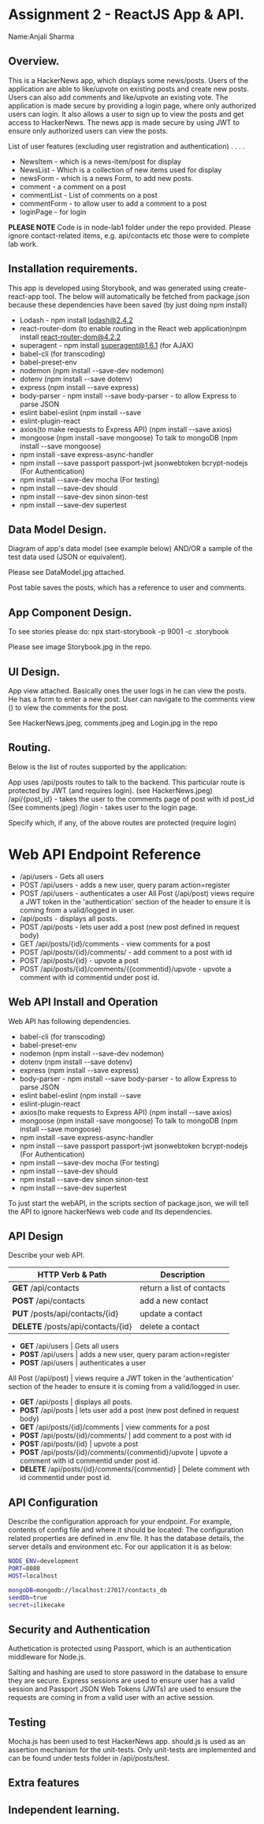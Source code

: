 # Assignment 2 - ReactJS App & API.

Name:Anjali Sharma

## Overview.
This is a HackerNews app, which displays some news/posts. Users of the application are able to like/upvote on existing posts and create new posts.
Users can also add comments and like/upvote an existing vote.
The application is made secure by providing a login page, where only authorized users can login. It also allows a user to sign up to view the posts and get access to HackerNews. The news app is made secure by using JWT to ensure only authorized users can view the posts.

List of user features (excluding user registration and authentication) . . . . 
 
 + NewsItem - which is a news-item/post for display
 + NewsList - Which is a collection of new items used for display
 + newsForm - which is  a news Form, to add new posts.
 + comment - a comment on a post
 + commentList - List of comments on a post
 + commentForm - to allow user to add a comment to a post
 + loginPage - for login

**PLEASE NOTE** Code is in node-lab1 folder under the repo provided. Please ignore contact-related items, e.g. api/contacts etc those were to complete lab work.

## Installation requirements.

This app is developed using Storybook, and was generated using create-react-app tool. The below will automatically be fetched from package.json because these dependencies have been saved (by just doing npm install)
 + Lodash - npm install  lodash@2.4.2 
 + react-router-dom (to enable routing in the React web application)npm install react-router-dom@4.2.2 
 + superagent - npm install  superagent@1.6.1 (for AJAX)
 + babel-cli (for transcoding)
 + babel-preset-env
 + nodemon (npm install --save-dev nodemon)
 + dotenv (npm install --save dotenv)
 + express (npm install --save express)
 + body-parser - npm install --save body-parser - to allow Express to parse JSON
 + eslint babel-eslint (npm install --save 
 + eslint-plugin-react
 + axios(to make requests to Express API)  (npm install --save axios)
 + mongoose (npm install -save mongoose) To talk to mongoDB (npm install --save mongoose)
 + npm install -save express-async-handler
 + npm install --save passport passport-jwt jsonwebtoken bcrypt-nodejs (For Authentication)
 + npm install --save-dev mocha (For testing)
 + npm install --save-dev should
 + npm install --save-dev sinon sinon-test
 + npm install --save-dev supertest

## Data Model Design.

Diagram of app's data model (see example below) AND/OR a sample of the test data used (JSON or equivalent).

Please see DataModel.jpg attached.

Post table saves the posts, which has a reference to user and comments.

## App Component Design.

To see stories please do:
npx start-storybook -p 9001 -c .storybook

Please see image Storybook.jpg in the repo.
 
## UI Design.

App view attached. Basically ones the user logs in he can view the posts. He has a form to enter a new post. 
User can navigate to the comments view () to view the comments for the post.

See HackerNews.jpeg, comments.jpeg and Login.jpg in the repo

## Routing.
Below is the list of routes supported by the application: 

App uses 
/api/posts routes to talk to the backend. This particular route is protected by JWT (and requires login). (see HackerNews.jpeg)
/api/{post_id} - takes the user to the comments page of post with id post_id (See comments.jpeg)
/login - takes user to the login page.

Specify which, if any, of the above routes are protected (require login)

# Web API Endpoint Reference
+ /api/users - Gets all users
+ POST /api/users - adds a new user, query param action=register
+ POST /api/users - authenticates a user
All Post (/api/post) views require a JWT token in the 'authentication' section of the header to ensure it is coming from a valid/logged in user.
+ /api/posts - displays all posts. 
+ POST /api/posts  - lets user add a post (new post defined in request body)
+ GET /api/posts/{id}/comments - view comments for a post
+ POST /api/posts/{id}/comments/ - add comment to a post with id 
+ POST /api/posts/{id} - upvote a post
+ POST /api/posts/{id}/comments/{{commentid}/upvote - upvote a comment with id commentid under post id.

## Web API Install and Operation
Web API has following dependencies.
 + babel-cli (for transcoding)
 + babel-preset-env
 + nodemon (npm install --save-dev nodemon)
 + dotenv (npm install --save dotenv)
 + express (npm install --save express)
 + body-parser - npm install --save body-parser - to allow Express to parse JSON
 + eslint babel-eslint (npm install --save 
 + eslint-plugin-react
 + axios(to make requests to Express API)  (npm install --save axios)
 + mongoose (npm install -save mongoose) To talk to mongoDB (npm install --save mongoose)
 + npm install -save express-async-handler
 + npm install --save passport passport-jwt jsonwebtoken bcrypt-nodejs (For Authentication)
 + npm install --save-dev mocha (For testing)
 + npm install --save-dev should
 + npm install --save-dev sinon sinon-test
 + npm install --save-dev supertest
 
 To just start the webAPI, in the scripts section of package.json, we will tell the API to ignore hackerNews web code and its dependencies.
 

## API Design
Describe your web API.

| HTTP Verb & Path |  Description |
| -- | -- |
| **GET** /api/contacts |return a list of contacts |
| **POST** /api/contacts |add a new contact |
| **PUT** /posts/api/contacts/{id} | update a contact |
| **DELETE** /posts/api/contacts/{id} | delete a contact |

+ **GET** /api/users | Gets all users
+ **POST** /api/users | adds a new user, query param action=register
+ **POST** /api/users | authenticates a user

All Post (/api/post) | views require a JWT token in the 'authentication' section of the header to ensure it is coming from a valid/logged in user.
+ **GET** /api/posts | displays all posts. 
+ **POST** /api/posts  | lets user add a post (new post defined in request body)
+ **GET** /api/posts/{id}/comments | view comments for a post
+ **POST** /api/posts/{id}/comments/ | add comment to a post with id 
+ **POST** /api/posts/{id} | upvote a post
+ **POST** /api/posts/{id}/comments/{commentid}/upvote | upvote a comment with id commentid under post id.
+ **DELETE** /api/posts/{id}/comments/{commentid} | Delete comment wth id commentid under post id.

## API Configuration
Describe the configuration approach for your endpoint. For example, contents of config file and where it should be located:
The configuration related properties are defined in .env file. It has the database details, the server details and environment etc.
For our application it is as below:

~~~bash
NODE_ENV=development
PORT=8080
HOST=localhost

mongoDB=mongodb://localhost:27017/contacts_db
seedDb=true
secret=ilikecake
~~~

## Security and Authentication
Authetication is protected using Passport, which is an authentication middleware for Node.js. 

Salting and hashing are used to store password in the database to ensure they are secure. 
Express sessions are used to ensure user has a valid session and Passport JSON Web Tokens (JWTs) are used to ensure the requests are coming in from a valid user with an active session.



## Testing
Mocha.js has been used to test HackerNews app. should.js is used as an assertion mechanism for the unit-tests. Only unit-tests are implemented and can be found under tests folder in /api/posts/test.

## Extra features


## Independent learning.

